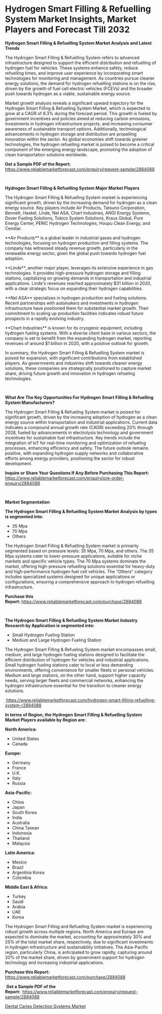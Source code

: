 <p><h1>Hydrogen Smart Filling & Refuelling System Market Insights, Market Players and Forecast Till 2032</h1></p><p><strong>Hydrogen Smart Filling & Refuelling System Market Analysis and Latest Trends</strong></p>
<p><p>The Hydrogen Smart Filling & Refuelling System refers to advanced infrastructure designed to support the efficient distribution and refuelling of hydrogen fuel for vehicles. These systems enhance safety, reduce refuelling times, and improve user experience by incorporating smart technologies for monitoring and management. As countries pursue cleaner energy solutions, the demand for hydrogen refuelling stations is on the rise, driven by the growth of fuel cell electric vehicles (FCEVs) and the broader push towards hydrogen as a viable, sustainable energy source.</p><p>Market growth analysis reveals a significant upward trajectory for the Hydrogen Smart Filling & Refuelling System Market, which is expected to grow at a CAGR of 8.3% during the forecast period. This growth is fueled by government incentives and policies aimed at reducing carbon emissions, investments in hydrogen infrastructure projects, and increasing consumer awareness of sustainable transport options. Additionally, technological advancements in hydrogen storage and distribution are propelling innovation within the sector. As global economies shift towards greener technologies, the hydrogen refuelling market is poised to become a critical component of the emerging energy landscape, promoting the adoption of clean transportation solutions worldwide.</p></p>
<p><strong>Get a Sample PDF of the Report:&nbsp;</strong> <a href="https://www.reliablemarketforecast.com/enquiry/request-sample/2884088?utm_campaign=3182&utm_medium=2&utm_source=Github&utm_content=ia&utm_term=13032025&utm_id=hydrogen-smart-filling-refuelling-system">https://www.reliablemarketforecast.com/enquiry/request-sample/2884088</a></p>
<p>&nbsp;</p>
<p><strong>Hydrogen Smart Filling & Refuelling System Major Market Players</strong></p>
<p><p>The Hydrogen Smart Filling & Refuelling System market is experiencing significant growth, driven by the increasing demand for hydrogen as a clean energy source. Key players include Air Products, Tatsuno Corporation, Bennett, Haskel, Linde, Nel ASA, Chart Industries, ANGI Energy Systems, Dover Fueling Solutions, Tokico System Solutions, Kraus Global, Pure Energy Center, PERIC Hydrogen Technologies, Houpu Clean Energy, and Censtar.</p><p>**Air Products** is a global leader in industrial gases and hydrogen technologies, focusing on hydrogen production and filling systems. The company has witnessed steady revenue growth, particularly in the renewable energy sector, given the global push towards hydrogen fuel adoption. </p><p>**Linde**, another major player, leverages its extensive experience in gas technologies. It provides high-pressure hydrogen storage and filling stations, capitalizing on growing demands in transportation and industrial applications. Linde's revenues reached approximately $31 billion in 2020, with a clear strategic focus on expanding their hydrogen capabilities.</p><p>**Nel ASA** specializes in hydrogen production and fueling solutions. Recent partnerships with automakers and investments in hydrogen infrastructure have positioned them for substantial market growth. Their commitment to scaling up production facilities indicates robust future prospects in a rapidly evolving industry.</p><p>**Chart Industries** is known for its cryogenic equipment, including hydrogen fueling systems. With a diverse client base in various sectors, the company is set to benefit from the expanding hydrogen market, reporting revenues of around $1 billion in 2020, with a positive outlook for growth.</p><p>In summary, the Hydrogen Smart Filling & Refuelling System market is poised for expansion, with significant contributions from established players. As governments and industries shift towards cleaner energy solutions, these companies are strategically positioned to capture market share, driving future growth and innovation in hydrogen refueling technologies.</p></p>
<p>&nbsp;</p>
<p><strong>What Are The Key Opportunities For Hydrogen Smart Filling & Refuelling System Manufacturers?</strong></p>
<p><p>The Hydrogen Smart Filling & Refueling System market is poised for significant growth, driven by the increasing adoption of hydrogen as a clean energy source within transportation and industrial applications. Current data indicates a compound annual growth rate (CAGR) exceeding 20% through 2028, fueled by advancements in electrolysis technology and government incentives for sustainable fuel infrastructure. Key trends include the integration of IoT for real-time monitoring and optimization of refueling processes, enhancing efficiency and safety. The future outlook remains positive, with expanding hydrogen supply networks and collaborative efforts among energy providers, positioning the sector for robust development.</p></p>
<p><strong>Inquire or Share Your Questions If Any Before Purchasing This Report:</strong> <a href="https://www.reliablemarketforecast.com/enquiry/pre-order-enquiry/2884088?utm_campaign=3182&utm_medium=2&utm_source=Github&utm_content=ia&utm_term=13032025&utm_id=hydrogen-smart-filling-refuelling-system">https://www.reliablemarketforecast.com/enquiry/pre-order-enquiry/2884088</a></p>
<p>&nbsp;</p>
<p><strong>Market Segmentation</strong></p>
<p><strong>The Hydrogen Smart Filling & Refuelling System Market Analysis by types is segmented into:</strong></p>
<p><ul><li>35 Mpa</li><li>70 Mpa</li><li>Others</li></ul></p>
<p><p>The Hydrogen Smart Filling & Refuelling System market is primarily segmented based on pressure levels: 35 Mpa, 70 Mpa, and others. The 35 Mpa systems cater to lower-pressure applications, suitable for niche markets and specific vehicle types. The 70 Mpa systems dominate the market, offering high-pressure refuelling solutions essential for heavy-duty and high-performance hydrogen fuel cell vehicles. The "Others" category includes specialized systems designed for unique applications or configurations, ensuring a comprehensive approach to hydrogen refuelling infrastructure.</p></p>
<p><strong>Purchase this Report:&nbsp;</strong><a href="https://www.reliablemarketforecast.com/purchase/2884088?utm_campaign=3182&utm_medium=2&utm_source=Github&utm_content=ia&utm_term=13032025&utm_id=hydrogen-smart-filling-refuelling-system">https://www.reliablemarketforecast.com/purchase/2884088</a></p>
<p>&nbsp;</p>
<p><strong>The Hydrogen Smart Filling & Refuelling System Market Industry Research by Application is segmented into:</strong></p>
<p><ul><li>Small Hydrogen Fueling Station</li><li>Medium and Large Hydrogen Fueling Station</li></ul></p>
<p><p>The Hydrogen Smart Filling & Refueling System market encompasses small, medium, and large hydrogen fueling stations designed to facilitate the efficient distribution of hydrogen for vehicles and industrial applications. Small hydrogen fueling stations cater to local or less demanding environments, offering convenience for smaller fleets or personal vehicles. Medium and large stations, on the other hand, support higher capacity needs, serving larger fleets and commercial networks, enhancing the hydrogen infrastructure essential for the transition to cleaner energy solutions.</p></p>
<p><a href="https://www.reliablemarketforecast.com/hydrogen-smart-filling-refuelling-system-r2884088?utm_campaign=3182&utm_medium=2&utm_source=Github&utm_content=ia&utm_term=13032025&utm_id=hydrogen-smart-filling-refuelling-system">&nbsp;https://www.reliablemarketforecast.com/hydrogen-smart-filling-refuelling-system-r2884088</a></p>
<p><strong>In terms of Region, the Hydrogen Smart Filling & Refuelling System Market Players available by Region are:</strong></p>
<p>
    <p> <strong> North America: </strong>
        <ul>
            <li>United States</li>
            <li>Canada</li>
        </ul>
        </p> 
    <p> <strong> Europe: </strong>
        <ul>
            <li>Germany</li>
            <li>France</li>
            <li>U.K.</li>
            <li>Italy</li>
            <li>Russia</li>
        </ul>
        </p> 
    <p> <strong> Asia-Pacific: </strong>
        <ul>
            <li>China</li>
            <li>Japan</li>
            <li>South Korea</li>
            <li>India</li>
            <li>Australia</li>
            <li>China Taiwan</li>
            <li>Indonesia</li>
            <li>Thailand</li>
            <li>Malaysia</li>
        </ul>
        </p> 
    <p> <strong> Latin America: </strong>
        <ul>
            <li>Mexico</li>
            <li>Brazil</li>
            <li>Argentina Korea</li>
            <li>Colombia</li>
        </ul>
        </p> 
    <p> <strong> Middle East & Africa: </strong>
        <ul>
            <li>Turkey</li>
            <li>Saudi</li>
            <li>Arabia</li>
            <li>UAE</li>
            <li>Korea</li>
        </ul>
    </p>
    </p>
<p><p>The Hydrogen Smart Filling and Refuelling System market is experiencing robust growth across multiple regions. North America and Europe are expected to dominate the market, accounting for approximately 30% and 25% of the total market share, respectively, due to significant investments in hydrogen infrastructure and sustainability initiatives. The Asia-Pacific region, particularly China, is anticipated to grow rapidly, capturing around 20% of the market share, driven by government support for hydrogen technology and increasing industrial applications.</p></p>
<p><strong>Purchase this Report: </strong><a href="https://www.reliablemarketforecast.com/purchase/2884088?utm_campaign=3182&utm_medium=2&utm_source=Github&utm_content=ia&utm_term=13032025&utm_id=hydrogen-smart-filling-refuelling-system">https://www.reliablemarketforecast.com/purchase/2884088</a></p>
<p>&nbsp;<strong>Get a Sample PDF of the Report:&nbsp;&nbsp;</strong><a href="https://www.reliablemarketforecast.com/enquiry/request-sample/2884088?utm_campaign=3182&utm_medium=2&utm_source=Github&utm_content=ia&utm_term=13032025&utm_id=hydrogen-smart-filling-refuelling-system">https://www.reliablemarketforecast.com/enquiry/request-sample/2884088</a></p>
<p><strong></strong></p>
<p><p><a href="https://github.com/elodielamto06/Market-Research-Report-List-1/blob/main/dental-caries-detection-systems-market.md?utm_campaign=3182&utm_medium=2&utm_source=Github&utm_content=ia&utm_term=13032025&utm_id=hydrogen-smart-filling-refuelling-system">Dental Caries Detection Systems Market</a></p></p>